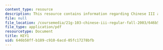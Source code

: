 ```yaml
---
content_type: resource
description: This resource contains information regarding Chinese III assignments.
file: null
file_location: /coursemedia/21g-103-chinese-iii-regular-fall-2003/646b58ffb189c9106acd05fc17278bfb_MIT21G_103F03_L1912.pdf
file_type: application/pdf
resourcetype: Document
title: KEY1
uid: 646b58ff-b189-c910-6acd-05fc17278bfb
---
```

